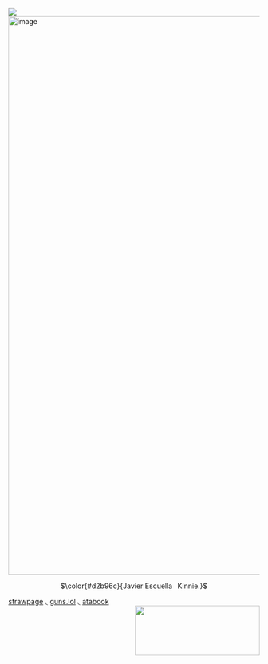 ![](https://komarev.com/ghpvc/?username=sillybillykoijoi)
<br />
<img width="1000" height="1120" alt="image" src="https://github.com/user-attachments/assets/b830c305-d870-4f6b-8100-57091c7104de"/>
<p align="center"> $\color{#d2b96c}{Javier󠀠󠀠󠀠󠀠󠀠 Escuella⠀Kinnie.}$

[strawpage](https://koiiii.straw.page/) 
◟
[guns.lol](https://guns.lol/sillybillykoijoi) 
◟
[atabook](https://sillybillykoijoi.atabook.org)
<br />
<img align="right" width="250" height="100" src="https://github.com/user-attachments/assets/a671cdfb-da64-422a-8f13-32107f0f8834" />
